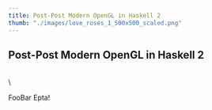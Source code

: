```yaml
---
title: Post-Post Modern OpenGL in Haskell 2
thumb: "./images/love_roses_1_500x500_scaled.png"
---
```


## Post-Post Modern OpenGL in Haskell 2
\
\

FooBar Epta!
